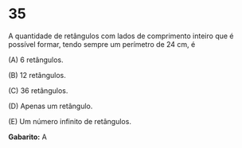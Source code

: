 # 35

A quantidade de retângulos com lados de comprimento inteiro que é possível formar, tendo sempre um perímetro de 24 cm, é

(A) 6 retângulos.

(B) 12 retângulos.

(C) 36 retângulos.

(D) Apenas um retângulo.

(E) Um número infinito de retângulos.

**Gabarito:** A
